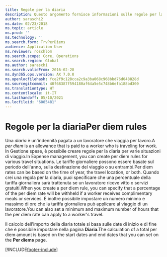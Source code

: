 ```yaml
---
title: Regole per la diaria
description: Questo argomento fornisce informazioni sulle regole per la diaria.
author: saraschi2
ms.date: 02/23/2018
ms.topic: article
ms.prod: ''
ms.technology: ''
ms.search.form: TrvPerDiems
audience: Application User
ms.reviewer: roschlom
ms.search.scope: Core, Operations
ms.search.region: Global
ms.author: saraschi
ms.search.validFrom: 2016-02-28
ms.dyn365.ops.version: AX 7.0.0
ms.openlocfilehash: fce2f9c128cca2c9a3ba068c968bbd76d048828d
ms.sourcegitcommit: 40f68387f594180af64a5e5c748b6efa188bd300
ms.translationtype: HT
ms.contentlocale: it-IT
ms.lasthandoff: 05/10/2021
ms.locfileid: "6005481"
---
```

# <a name="per-diem-rules"></a><span data-ttu-id="0b3d7-103">Regole per la diaria</span><span class="sxs-lookup"><span data-stu-id="0b3d7-103">Per diem rules</span></span>

<span data-ttu-id="0b3d7-104">Una *diaria* è un'indennità pagata a un lavoratore che viaggia per lavoro.</span><span class="sxs-lookup"><span data-stu-id="0b3d7-104">A *per diem* is an allowance that is paid to a worker who is traveling for work.</span></span> <span data-ttu-id="0b3d7-105">In Gestione spese, è possibile creare regole per la diaria per varie situazioni di viaggio.</span><span class="sxs-lookup"><span data-stu-id="0b3d7-105">In Expense management, you can create per diem rules for various travel situations.</span></span> <span data-ttu-id="0b3d7-106">Le tariffe giornaliere possono essere basate sul periodo dell'anno, sulla destinazione del viaggio o su entrambi.</span><span class="sxs-lookup"><span data-stu-id="0b3d7-106">Per diem rates can be based on the time of year, the travel location, or both.</span></span> <span data-ttu-id="0b3d7-107">Quando crei una regola per la diaria, puoi specificare che una percentuale della tariffa giornaliera sarà trattenuta se un lavoratore riceve vitto o servizi gratuiti.</span><span class="sxs-lookup"><span data-stu-id="0b3d7-107">When you create a per diem rule, you can specify that a percentage of the per diem rate will be withheld if a worker receives complimentary meals or services.</span></span> <span data-ttu-id="0b3d7-108">È inoltre possibile impostare un numero minimo e massimo di ore che la tariffa giornaliera può applicare al viaggio di un lavoratore.</span><span class="sxs-lookup"><span data-stu-id="0b3d7-108">You can also set a minimum and maximum number of hours that the per diem rate can apply to a worker's travel.</span></span>

<span data-ttu-id="0b3d7-109">Il calcolo dell'importo della diaria totale si basa sulle date di inizio e di fine che è possibile impostare nella pagina **Diaria**.</span><span class="sxs-lookup"><span data-stu-id="0b3d7-109">The calculation of a total per diem amount is based on the start dates and end dates that you can set on the **Per diems** page.</span></span>


[!INCLUDE[footer-include](../includes/footer-banner.md)]